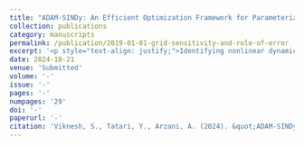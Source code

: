 ```yaml
---
title: "ADAM-SINDy: An Efficient Optimization Framework for Parameterized Nonlinear Dynamical System Identification"
collection: publications
category: manuscripts
permalink: /publication/2019-01-01-grid-sensitivity-and-role-of-error
excerpt: '<p style="text-align: justify;">Identifying nonlinear dynamical systems characterized by nonlinear parameters presents significant challenges in deriving mathematical models that enhance understanding of physical phenomena. Traditional methods, such as Sparse Identification of Nonlinear Dynamics (SINDy) and symbolic regression, can extract governing equations from observational data; however, they also come with distinct advantages and disadvantages. This paper introduces a novel methodology within the SINDy framework, termed ADAM-SINDy, which synthesizes the strengths of established approaches by employing the ADAM optimization algorithm. This integration facilitates the simultaneous optimization of nonlinear parameters and coefficients associated with nonlinear candidate functions, enabling efficient and precise parameter estimation without requiring prior knowledge of nonlinear characteristics such as trigonometric frequencies, exponential bandwidths, or polynomial exponents, thereby addressing a key limitation of the classical SINDy framework. Through an integrated global optimization, ADAM-SINDy dynamically adjusts all unknown variables in response to system-specific data, resulting in a more adaptive and efficient identification procedure that reduces the sensitivity to the library of candidate functions. The performance of the ADAM-SINDy methodology is demonstrated across a spectrum of dynamical systems, including benchmark coupled nonlinear ordinary differential equations such as oscillators, chaotic fluid flows, reaction kinetics, pharmacokinetics, as well as nonlinear partial differential equations (wildfire transport). The results demonstrate significant improvements in identifying parameterized dynamical systems and underscore the importance of concurrently optimizing all parameters, particularly those characterized by nonlinear parameters. These findings highlight the potential of ADAM-SINDy to extend the applicability of the SINDy framework in addressing more complex challenges in dynamical system identification..</p>'
date: 2024-10-21
venue: 'Submitted'
volume: '-'
issue: '-'
pages: '-'
numpages: '29'
doi: '-'
paperurl: '-'
citation: 'Viknesh, S., Tatari, Y., Arzani, A. (2024). &quot;ADAM-SINDy: An Efficient Optimization Framework for Parameterized Nonlinear Dynamical System Identification.&quot; <i></i>,.'
---
```

